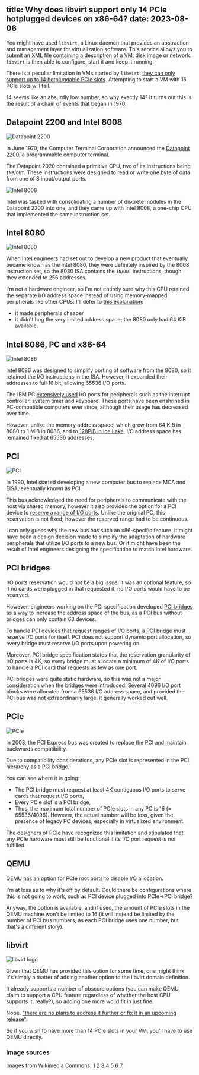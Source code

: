 title: Why does libvirt support only 14 PCIe hotplugged devices on x86-64?
date: 2023-08-06
----
You might have used `libvirt`, a Linux daemon that provides an abstraction
and management layer for virtualization software. This service allows you
to submit an XML file containing a description of a VM, disk image or network.
`libvirt` is then able to configure, start it and keep it running.

There is a peculiar limitation in VMs started by `libvirt`:
[they can only support up to 14 hotpluggable PCIe slots](https://bugzilla.redhat.com/show_bug.cgi?id=1408810).
Attempting to start a VM with 15 PCIe slots will fail.

14 seems like an absurdly low number, so why exactly 14? It turns out
this is the result of a chain of events that began in 1970.

## Datapoint 2200 and Intel 8008

![Datapoint 2200](dp2200.jpg)

In June 1970, the Computer Terminal Corporation announced
the [Datapoint 2200](https://en.wikipedia.org/wiki/Datapoint_2200), a programmable
computer terminal.

The Datapoint 2020 contained a primitive CPU, two of its instructions being `INP`/`OUT`.
These instructions were designed to read or write one byte of data from one
of 8 input/output ports.

![Intel 8008](8008.jpg)

Intel was tasked with consolidating a number of discrete modules in the Datapoint 2200
into one, and they came up with Intel 8008, a one-chip CPU that implemented the same
instruction set.

## Intel 8080

![Intel 8080](8080.jpg)

When Intel engineers had set out to develop a new product that eventually became
known as the Intel 8080, they were definitely inspired by the 8008 instruction set,
so the 8080 ISA contains the `IN`/`OUT` instructions, though they extended to 256
addresses.

I'm not a hardware engineer, so I'm not entirely sure why this CPU retained the
separate I/O address space instead of using memory-mapped peripherals like other CPUs.
I'll defer to [this explanation](https://retrocomputing.stackexchange.com/a/25528):
- it made peripherals cheaper
- it didn't hog the very limited address space; the 8080 only had 64 KiB available.

## Intel 8086, PC and x86-64

![Intel 8086](8086.jpg)

Intel 8086 was designed to simplify porting of software from the 8080, so it retained
the I/O instructions in the ISA. However, it expanded their addresses to full 16 bit,
allowing 65536 I/O ports.

The IBM PC [extensively used](https://en.wikipedia.org/wiki/Input/output_base_address)
I/O ports for peripherals such as the interrupt controller, system timer and keyboard.
These ports have been enshrined in PC-compatible computers ever since, although
their usage has decreased over time.

However, unlike the memory address space, which grew from 64 KiB in 8080 to 1 MiB in 8086,
and to [128PiB in Ice Lake](https://en.wikipedia.org/wiki/Intel_5-level_paging), I/O address
space has remained fixed at 65536 addresses.

## PCI

![PCI](pci.jpg)

In 1990, Intel started developing a new computer bus to replace MCA and EISA,
eventually known as PCI.

This bus acknowledged the need for peripherals to communicate with the host via shared
memory, however it also provided the option for a PCI device to [reserve a range
of I/O ports](https://en.wikipedia.org/wiki/Peripheral_Component_Interconnect#PCI_address_spaces).
Unlike the orignial PC, this reservation is not fixed; however the reserved
range had to be continuous.

I can only guess why the new bus has such an x86-specific feature. It might have
been a design decision made to simplify the adaptation of hardware peripherals
that utilize I/O ports to a new bus. Or it might have been the result of Intel
engineers designing the specification to match Intel hardware.

## PCI bridges

I/O ports reservation would not be a big issue: it was an optional feature,
so if no cards were plugged in that requested it, no I/O ports would have
to be reserved.

However, engineers working on the PCI specification developed
[PCI bridges](https://cds.cern.ch/record/551427/files/cer-2308933.pdf)
as a way to increase the address space of the bus, as a PCI bus without bridges
can only contain 63 devices.

To handle PCI devices that request ranges of I/O ports, a PCI bridge
must reserve I/O ports for itself. PCI does not support dynamic port allocation,
so every bridge must reserve I/O ports upon powering on.

Moreover, PCI bridge specification states that the reservation granularity
of I/O ports is 4K, so every bridge must allocate a minimum of 4K of I/O ports
to handle a PCI card that requests as few as one port.

PCI bridges were quite static hardware, so this was not a major consideration
when the bridges were introduced. Several 4096 I/O port blocks were allocated
from a 65536 I/O address space, and provided the PCI bus was not extraordinarily
large, it generally worked out well.

## PCIe

![PCIe](pcie.jpg)

In 2003, the PCI Express bus was created to replace the PCI and maintain
backwards compatibility.

Due to compatibility considerations, any PCIe slot is represented in the PCI
hierarchy as a PCI bridge.

You can see where it is going:
- The PCI bridge must request at least 4K contiguous I/O ports to serve cards
  that request I/O ports,
- Every PCIe slot is a PCI bridge,
- Thus, the maximum total number of PCIe slots in any PC is 16 (= 65536/4096).
  However, the actual number will be less, given the presence of legacy PC devices,
  especially in virtualized environment.

The designers of PCIe have recognized this limitation and stipulated that any
PCIe hardware must still be functional if its I/O port request is not fulfilled.

## QEMU

QEMU [has an option](https://patchwork.kernel.org/project/qemu-devel/patch/1501964858-5159-5-git-send-email-zuban32s@gmail.com/#20795751)
for PCIe root ports to disable I/O allocation.

I'm at loss as to why it's off by default. Could there be configurations where
this is not going to work, such as PCI device plugged into PCIe->PCI bridge?

Anyway, the option is available, and if used, the amount of PCIe slots
in the QEMU machine won't be limited to 16 (it will instead be limited by the number
of PCI bus numbers, as each PCI bridge uses one number, but that's a different
story).

## libvirt

![libvirt logo](libvirt.svg)

Given that QEMU has provided this option for some time, one might think
it's simply a matter of adding another option to the libvirt domain definition.

It already supports a number of obscure options (you can make QEMU claim to
support a CPU feature regardless of whether the host CPU supports it, really?), so
adding one more woild fit in just fine.

Nope. ["there are no plans to address it further or fix it in an upcoming release"](https://bugzilla.redhat.com/show_bug.cgi?id=1408810).

So if you wish to have more than 14 PCIe slots in your VM, you'll have to use
QEMU directly.

### Image sources

Images from Wikimedia Commons:
[1](https://commons.wikimedia.org/wiki/File:Intel_8080_open-closed.jpg)
[2](https://commons.wikimedia.org/wiki/File:Datapoint2200img.jpg)
[3](https://commons.wikimedia.org/wiki/File:Intel_8080_open-closed.jpg)
[4](https://commons.wikimedia.org/wiki/File:Intel_C8086.jpg)
[5](https://commons.wikimedia.org/wiki/File:PCI_Slots_Digon3.JPG)
[6](https://commons.wikimedia.org/wiki/File:PCI-E_%26_PCI_slots_on_DFI_LanParty_nF4_SLI-DR_20050531.jpg)
[7](https://commons.wikimedia.org/wiki/File:Libvirt_logo.svg)
